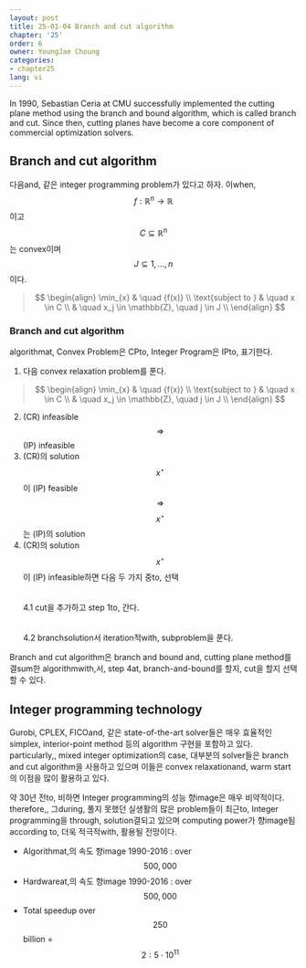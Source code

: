 ```yaml
---
layout: post
title: 25-01-04 Branch and cut algorithm
chapter: '25'
order: 6
owner: YoungJae Choung
categories:
- chapter25
lang: vi
---
```


In 1990, Sebastian Ceria at CMU successfully implemented the cutting plane method using the branch and bound algorithm, which is called branch and cut. Since then, cutting planes have become a core component of commercial optimization solvers.

## Branch and cut algorithm
다음and, 같은 integer programming problem가 있다고 하자. 이when, $$f : \mathbb{R}^{n} \to \mathbb{R}$$이고  $$C \subseteq \mathbb{R}^{n}$$는 convex이며 $$J \subseteq {1, ..., n}$$이다.

> $$
> \begin{align}
>           \min_{x} & \quad {f(x)} \\
> \text{subject to } & \quad  x \in C \\
>                    & \quad  x_j \in \mathbb{Z}, \quad j \in J \\
> \end{align}
> $$

### Branch and cut algorithm
algorithmat, Convex Problem은 CPto, Integer Program은 IPto, 표기한다.

1. 다음 convex relaxation problem를 푼다.

> $$
> \begin{align}
>           \min_{x} & \quad {f(x)} \\
> \text{subject to } & \quad  x \in C \\
>                    & \quad  x_j \in \mathbb{Z}, \quad j \in J \\
> \end{align}
> $$

2. (CR) infeasible $$\Rightarrow$$ (IP) infeasible <br>
3. (CR)의 solution $$x^{\star}$$이 (IP) feasible $$\Rightarrow$$ $$x^{\star}$$는 (IP)의 solution <br>
4. (CR)의 solution $$x^{\star}$$이 (IP) infeasible하면 다음 두 가지 중to, 선택 <br>
$$\quad$$4.1 cut을 추가하고 step 1to, 간다. <br>
$$\quad$$4.2 branchsolution서 iteration적with, subproblem을 푼다. <br>

Branch and cut algorithm은 branch and bound and, cutting plane method를 결sum한 algorithmwith,서, step 4at, branch-and-bound를 할지, cut을 할지 선택할 수 있다. 

## Integer programming technology
Gurobi, CPLEX, FICOand, 같은 state-of-the-art solver들은 매우 효율적인 simplex, interior-point method 등의 algorithm 구현을 포함하고 있다. particularly,, mixed integer optimization의 case, 대부분의 solver들은 branch and cut algorithm을 사용하고 있으며 이들은 convex relaxationand, warm start의 이점을 많이 활용하고 있다.

약 30년 전to, 비하면 Integer programming의 성능 향image은 매우 비약적이다. therefore,, 그during, 풀지 못했던  실생활의 많은 problem들이 최근to, Integer programming을 through, solution결되고 있으며 computing power가 향image됨according to, 더욱 적극적with, 활용될 전망이다.

* Algorithmat,의 속도 향image 1990-2016 : over $$500,000$$
* Hardwareat,의 속도 향image 1990-2016 : over $$500,000$$
* Total speedup over $$250$$ billion = $$2:5 \cdot 10^{11}$$
